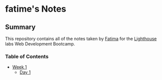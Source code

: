 # fatime's Notes
## Summary 

  This repository contains all of the notes taken by [Fatima](https://github.com/fatimaEllabbar/) for the [Lighthouse](https://www.lighthouselabs.ca) labs  Web Development Bootcamp.

### Table of Contents
* [Week 1](/Week_1)
  * [Day 1](/Week_1/Day_1)